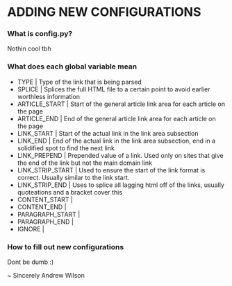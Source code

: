 # ADDING NEW CONFIGURATIONS

### What is config.py?
Nothin cool tbh
### What does each global variable mean
- TYPE | Type of the link that is being parsed
- SPLICE | Splices the full HTML file to a certain point to avoid earlier worthless information
- ARTICLE_START | Start of the general article link area for each article on the page
- ARTICLE_END | End of the general article link area for each article on the page
- LINK_START | Start of the actual link in the link area subsection
- LINK_END | End of the actual link in the link area subsection, end in a solidified spot to find the next link
- LINK_PREPEND | Prepended value of a link. Used only on sites that give the end of the link but not the main domain link
- LINK_STRIP_START | Used to ensure the start of the link format is correct. Usually similar to the link start.
- LINK_STRIP_END | Uses to splice all lagging html off of the links, usually quoteations and a bracket cover this
- CONTENT_START | 
- CONTENT_END | 
- PARAGRAPH_START | 
- PARAGRAPH_END |  
- IGNORE | 
### How to fill out new configurations
Dont be dumb :)

~ Sincerely Andrew Wilson